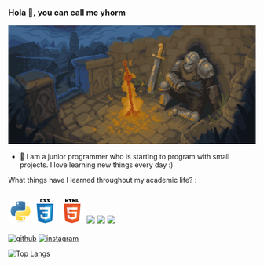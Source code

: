 ### Hola 👋, you can call me yhorm
![](https://github.com/yhorm4884/yhorm4884/blob/main/img/default_background.gif)

- 🔭 I am a junior programmer who is starting to program with small projects. I love learning new things every day :)

What things have I learned throughout my academic life? : 

<img src="https://raw.githubusercontent.com/devicons/devicon/master/icons/python/python-original.svg" width=50px /><img src="https://raw.githubusercontent.com/devicons/devicon/master/icons/css3/css3-original-wordmark.svg" width=50px />
<img src="https://raw.githubusercontent.com/devicons/devicon/master/icons/html5/html5-original-wordmark.svg" width=50px/>
<img src="https://camo.githubusercontent.com/ee7eb3b1382e2f3451d71525df94109221b99ae84032afeaa04ab03e0793af68/68747470733a2f2f63646e2e69636f6e73636f75742e636f6d2f69636f6e2f667265652f706e672d3132382f6a6176617363726970742d333632393434392d333033313531322e706e67" width=50px />
<img src="https://camo.githubusercontent.com/f615336a23e52e530194bd902424ceba1542d4976f3968d1697f1169fe5a5678/68747470733a2f2f7777772e7068702e6e65742f696d616765732f6c6f676f732f7068702d6c6f676f2e737667" width=50px />
<img src="https://github.com/yhorm4884/yhorm4884/img/docker-svgrepo-com.svg" width=50px />
----

[<img src='https://cdn.jsdelivr.net/npm/simple-icons@3.0.1/icons/github.svg' alt='github' height='40'>](https://github.com/yhorm4884)  [<img src='https://cdn.jsdelivr.net/npm/simple-icons@3.0.1/icons/instagram.svg' alt='instagram' height='40'>](https://www.instagram.com/__badsim__/)  

[![Top Langs](https://github-readme-stats.vercel.app/api/top-langs/?username=yhorm4884)](https://github.com/anuraghazra/github-readme-stats)

